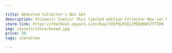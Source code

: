 ```yaml
---

title: Abducted Collector's Box Set
description: Stickers! Comics! This limited edition Collector Box set has it all, including all five chapters of Abducted the comic, bagged and boarded as well as a limited-edition boxed set container for your bookshelf.
store-link: https://checkout.square.site/buy/IVEPQLRSELIPEEQKWYZTTTDN
img: /assets/store/boxed.jpg
price: 30
tags: storeitem

---
```

